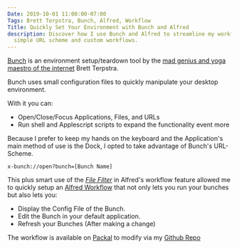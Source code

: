```yaml
---
Date: 2019-10-01 11:00:00-07:00
Tags: Brett Terpstra, Bunch, Alfred, Workflow
Title: Quickly Set Your Environment with Bunch and Alfred
description: Discover how I use Bunch and Alfred to streamline my workflow with a
  simple URL scheme and custom workflows.
---
```


[Bunch](https://brettterpstra.com/projects/bunch/) is an environment setup/teardown tool by the [mad genius and yoga maestro of the internet][0] Brett Terpstra.

Bunch uses small configuration files to quickly manipulate your desktop environment. 

With it you can:

* Open/Close/Focus Applications, Files, and URLs
* Run shell and Applescript scripts to expand the functionality event more

Because I prefer to keep my hands on the keyboard and the Application's main method of use is the Dock, I opted to take advantage of Bunch's URL-Scheme. 

```
x-bunch://open?bunch=[Bunch Name]
```

This plus smart use of the [_File Filter_][1] in Alfred's workflow feature allowed me to quickly setup an [Alfred Workflow][2] that not only lets you run your bunches but also lets you:

* Display the Config File of the Bunch.
* Edit the Bunch in your default application.
* Refresh your Bunches (After making a change)

The workflow is available on [Packal][3] to modify via my [Github Repo][2]

[0]: https://productivityintech.transistor.fm/episodes/podcast-ground-surfing-with-brett-terpstra
[1]: https://www.alfredapp.com/help/workflows/inputs/file-filter/
[2]: https://github.com/kjaymiller/Bunch_Alfred
[3]: http://www.packal.org/workflow/bunch-quick-launch